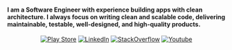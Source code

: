 <h4>I am a Software Engineer with experience building apps with clean architecture. I always focus on writing clean and scalable code, delivering maintainable, testable, well-designed, and high-quality products.</h4>
<p align="center">
<a href="https://play.google.com/store/apps/details?id=com.moataz.afternoonhadeeth&hl=en&gl=US"><img alt="Play Store" src="https://img.shields.io/badge/-PlayStore-ffffff?style=flat&logo=googleplay&logoColor=27ae60"/></a> 
<a href="https://www.linkedin.com/in/moataz-badawy"><img alt="LinkedIn" src="https://img.shields.io/badge/-LinkedIn-ffffff?style=flat&logo=linkedin&logoColor=0984e3"/></a>
<a href="https://stackoverflow.com/users/13440404/moataz"><img alt="StackOverflow" src="https://img.shields.io/badge/-StackOverflow-ffffff?style=flat&logo=StackOverflow"/></a>
<a href="https://www.youtube.com/channel/UCUzQcTOlr1g6zn_w5HF6ujA"><img alt="Youtube" src="https://img.shields.io/badge/-Youtube-ffffff?style=flat&logo=Youtube&logoColor=ed0000"/></a>
</p>
